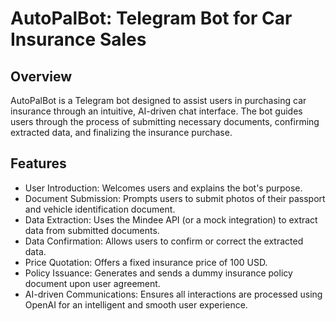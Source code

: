 # AutoPalBot: Telegram Bot for Car Insurance Sales
## Overview
AutoPalBot is a Telegram bot designed to assist users in purchasing car insurance through an intuitive, AI-driven chat interface. The bot guides users through the process of submitting necessary documents, confirming extracted data, and finalizing the insurance purchase.

## Features
* User Introduction: Welcomes users and explains the bot's purpose.
* Document Submission: Prompts users to submit photos of their passport and vehicle identification document.
* Data Extraction: Uses the Mindee API (or a mock integration) to extract data from submitted documents.
* Data Confirmation: Allows users to confirm or correct the extracted data.
* Price Quotation: Offers a fixed insurance price of 100 USD.
* Policy Issuance: Generates and sends a dummy insurance policy document upon user agreement.
* AI-driven Communications: Ensures all interactions are processed using OpenAI for an intelligent and smooth user experience.
